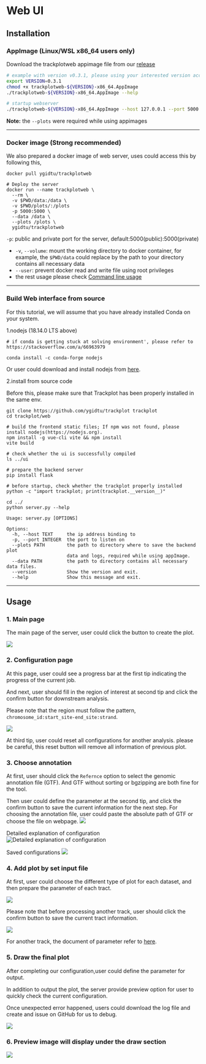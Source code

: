# Web UI

## Installation

### AppImage (Linux/WSL x86_64 users only)

Download the trackplotweb appimage file from our [release](https://github.com/ygidtu/trackplot/releases)

```bash
# example with version v0.3.1, please using your interested version according to your needs
export VERSION=0.3.1
chmod +x trackplotweb-${VERSION}-x86_64.AppImage
./trackplotweb-${VERSION}-x86_64.AppImage --help

# startup webserver
./trackplotweb-${VERSION}-x86_64.AppImage --host 127.0.0.1 --port 5000 --plots ./plots
```
    
**Note:** the `--plots` were required while using appimages

---

### Docker image (Strong recommended)

We also prepared a docker image of web server, uses could access this by following this,

```shell
docker pull ygidtu/trackplotweb

# Deploy the server
docker run --name trackplotweb \
  --rm \
  -v $PWD/data:/data \
  -v $PWD/plots/:/plots
  -p 5000:5000 \
  --data /data \
  --plots /plots \
  ygidtu/trackplotweb 
```

`-p`: public and private port for the server, default:5000(public):5000(private)
- `-v`, `--volume`: mount the working directory to docker container, for example, the `$PWD/data` could replace by the path to your directory contains all necessary data
- `--user`: prevent docker read and write file using root privileges
- the rest usage please check [Command line usage](./command.md)

---

### Build Web interface from source

For this tutorial, we will assume that you have already installed Conda on your system.

1.nodejs (18.14.0 LTS above)

```shell
# if conda is getting stuck at solving environment', please refer to https://stackoverflow.com/a/66963979

conda install -c conda-forge nodejs
```

Or user could download and install nodejs from [here](https://nodejs.org/en/).

2.install from source code

Before this, please make sure that Trackplot has been properly installed in the same env.


```shell
git clone https://github.com/ygidtu/trackplot trackplot
cd trackplot/web

# build the frontend static files; If npm was not found, please install nodejs(https://nodejs.org).
npm install -g vue-cli vite && npm install
vite build

# check whether the ui is successfully compiled
ls ../ui

# prepare the backend server
pip install flask

# before startup, check whether the trackplot properly installed
python -c "import trackplot; print(trackplot.__version__)"

cd ../
python server.py --help

Usage: server.py [OPTIONS]

Options:
  -h, --host TEXT     the ip address binding to
  -p, --port INTEGER  the port to listen on
  --plots PATH        the path to directory where to save the backend plot
                      data and logs, required while using appImage.
  --data PATH         the path to directory contains all necessary data files.
  --version           Show the version and exit.
  --help              Show this message and exit.
```
---

## Usage

### 1. Main page

The main page of the server, user could click the button to create the plot.

![](imgs/web/1.png)

### 2. Configuration page

At this page, user could see a progress bar at the first tip indicating the progress of the current job.

And next, user should fill in the region of interest at second tip and click the confirm button for downstream analysis.

Please note that the region must follow the pattern, `chromosome_id:start_site-end_site:strand`.

![](imgs/web/2.png)


At third tip, user could reset all configurations for another analysis. 
please be careful, this reset button will remove all information of previous plot.

### 3. Choose annotation

At first, user should click the `Refernce` option to select the genomic annotation file (GTF). And GTF without sorting or bgzipping are both fine for the tool.

Then user could define the parameter at the second tip, and click the confirm button to save the current information for the next step.
For choosing the annotation file, user could paste the absolute path of GTF or choose the file on webpage.
![](imgs/web/3.png)

Detailed explanation of configuration
![Detailed explanation of configuration](imgs/web/3.1.png)

Saved configurations
![](imgs/web/3.2.png)

### 4. Add plot by set input file

At first, user could choose the different type of plot for each dataset, and then prepare the parameter of each tract. 

![](imgs/web/4.png)

Please note that before processing another track, user should click the confirm button to save the current tract information.

![](imgs/web/4.1.png)

For another track, the document of parameter refer to [here](https://trackplot.readthedocs.io/en/latest/interactive/#api-documentation). 

### 5. Draw the final plot

After completing our configuration,user could define the parameter for output.

In addition to output the plot, the server provide preview option for user to quickly check the current configuration.

Once unexpected error happened, users could download the log file and create and issue on GitHub for us to debug.

![](imgs/web/5.png)

### 6. Preview image will display under the draw section

![](imgs/web/6.png)
